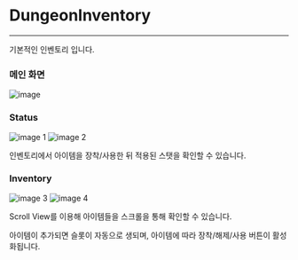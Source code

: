 # DungeonInventory

---

기본적인 인벤토리 입니다.

### 메인 화면

![image](https://github.com/user-attachments/assets/192f9463-7ae2-4b91-af23-ae76cfa53ee1)


### Status

![image 1](https://github.com/user-attachments/assets/a0773914-94ed-4fd2-b85d-af253b4cf57c)
![image 2](https://github.com/user-attachments/assets/b393b5fb-7577-4353-b68a-58db30d62cd1)



인벤토리에서 아이템을 장착/사용한 뒤 적용된 스탯을 확인할 수 있습니다.

### Inventory
![image 3](https://github.com/user-attachments/assets/5cd7b2ab-c23c-4c60-97c9-629c5cfc37e0)
![image 4](https://github.com/user-attachments/assets/72fab9f5-67ee-47a7-83ac-e30bf3b14bf2)

Scroll View를 이용해 아이템들을 스크롤을 통해 확인할 수 있습니다.

아이템이 추가되면 슬롯이 자동으로 생되며, 아이템에 따라 장착/해제/사용 버튼이 활성화됩니다.
